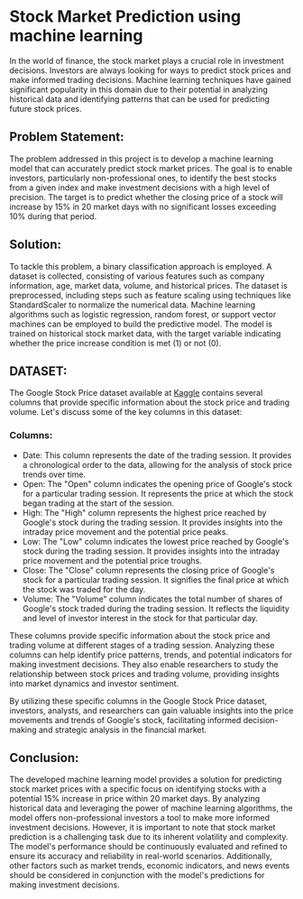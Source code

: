 # Stock Market Prediction using machine learning

In the world of finance, the stock market plays a crucial role in investment decisions. Investors are always looking for ways to predict stock prices and make informed trading decisions. Machine learning techniques have gained significant popularity in this domain due to their potential in analyzing historical data and identifying patterns that can be used for predicting future stock prices.

## Problem Statement:

The problem addressed in this project is to develop a machine learning model that can accurately predict stock market prices. The goal is to enable investors, particularly non-professional ones, to identify the best stocks from a given index and make investment decisions with a high level of precision. The target is to predict whether the closing price of a stock will increase by 15% in 20 market days with no significant losses exceeding 10% during that period.

## Solution:

To tackle this problem, a binary classification approach is employed. A dataset is collected, consisting of various features such as company information, age, market data, volume, and historical prices. The dataset is preprocessed, including steps such as feature scaling using techniques like StandardScaler to normalize the numerical data. Machine learning algorithms such as logistic regression, random forest, or support vector machines can be employed to build the predictive model. The model is trained on historical stock market data, with the target variable indicating whether the price increase condition is met (1) or not (0).

## DATASET:

The Google Stock Price dataset available at [Kaggle](https://www.kaggle.com/datasets/medharawat/google-stock-price) contains several columns that provide specific information about the stock price and trading volume. Let's discuss some of the key columns in this dataset:

### Columns:

- Date: This column represents the date of the trading session. It provides a chronological order to the data, allowing for the analysis of stock price trends over time.
- Open: The "Open" column indicates the opening price of Google's stock for a particular trading session. It represents the price at which the stock began trading at the start of the session.
- High: The "High" column represents the highest price reached by Google's stock during the trading session. It provides insights into the intraday price movement and the potential price peaks.
- Low: The "Low" column indicates the lowest price reached by Google's stock during the trading session. It provides insights into the intraday price movement and the potential price troughs.
- Close: The "Close" column represents the closing price of Google's stock for a particular trading session. It signifies the final price at which the stock was traded for the day.
- Volume: The "Volume" column indicates the total number of shares of Google's stock traded during the trading session. It reflects the liquidity and level of investor interest in the stock for that particular day.

These columns provide specific information about the stock price and trading volume at different stages of a trading session. Analyzing these columns can help identify price patterns, trends, and potential indicators for making investment decisions. They also enable researchers to study the relationship between stock prices and trading volume, providing insights into market dynamics and investor sentiment.

By utilizing these specific columns in the Google Stock Price dataset, investors, analysts, and researchers can gain valuable insights into the price movements and trends of Google's stock, facilitating informed decision-making and strategic analysis in the financial market.

## Conclusion:

The developed machine learning model provides a solution for predicting stock market prices with a specific focus on identifying stocks with a potential 15% increase in price within 20 market days. By analyzing historical data and leveraging the power of machine learning algorithms, the model offers non-professional investors a tool to make more informed investment decisions. However, it is important to note that stock market prediction is a challenging task due to its inherent volatility and complexity. The model's performance should be continuously evaluated and refined to ensure its accuracy and reliability in real-world scenarios. Additionally, other factors such as market trends, economic indicators, and news events should be considered in conjunction with the model's predictions for making investment decisions.
